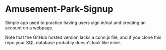 # Amusement-Park-Signup
Simple app used to practice having users sign in/out and creating an account on a webpage.

Note that the GitHub hosted version lacks a conn.js file, and if you clone this repo your SQL database probably doesn't look like mine.
